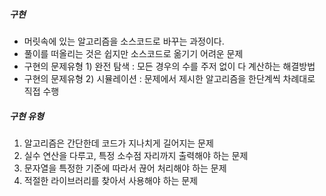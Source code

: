##### 구현
- 머릿속에 있는 알고리즘을 소스코드로 바꾸는 과정이다.
- 풀이를 떠올리는 것은 쉽지만 소스코드로 옮기기 어려운 문제
- 구현의 문제유형 1) 완전 탐색 : 모든 경우의 수를 주저 없이 다 계산하는 해결방법
- 구현의 문제유형 2) 시뮬레이션 : 문제에서 제시한 알고리즘을 한단계씩 차례대로 직접 수행

##### 구현 유형
1) 알고리즘은 간단한데 코드가 지나치게 길어지는 문제
2) 실수 연산을 다루고, 특정 소수점 자리까지 출력해야 하는 문제
3) 문자열을 특정한 기준에 따라서 끊어 처리해야 하는 문제
4) 적절한 라이브러리를 찾아서 사용해야 하는 문제
